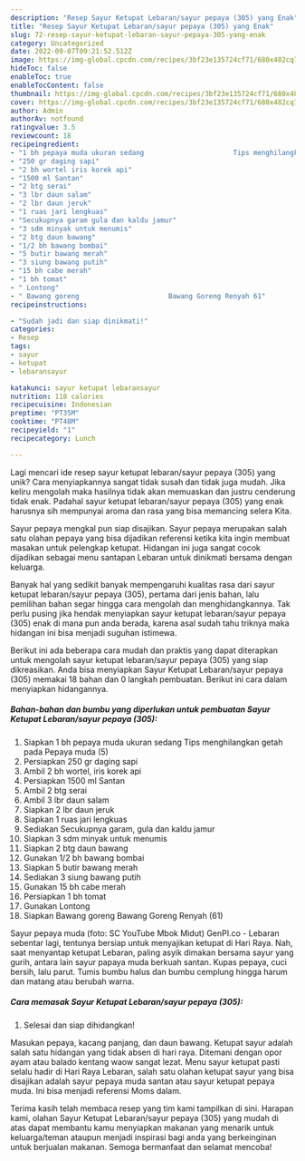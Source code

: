 ```yaml
---
description: "Resep Sayur Ketupat Lebaran/sayur pepaya (305) yang Enak"
title: "Resep Sayur Ketupat Lebaran/sayur pepaya (305) yang Enak"
slug: 72-resep-sayur-ketupat-lebaran-sayur-pepaya-305-yang-enak
category: Uncategorized
date: 2022-09-07T09:21:52.512Z
image: https://img-global.cpcdn.com/recipes/3bf23e135724cf71/680x482cq70/sayur-ketupat-lebaransayur-pepaya-305-foto-resep-utama.jpg
hideToc: false
enableToc: true
enableTocContent: false
thumbnail: https://img-global.cpcdn.com/recipes/3bf23e135724cf71/680x482cq70/sayur-ketupat-lebaransayur-pepaya-305-foto-resep-utama.jpg
cover: https://img-global.cpcdn.com/recipes/3bf23e135724cf71/680x482cq70/sayur-ketupat-lebaransayur-pepaya-305-foto-resep-utama.jpg
author: Admin
authorAv: notfound
ratingvalue: 3.5
reviewcount: 18
recipeingredient:
- "1 bh pepaya muda ukuran sedang                      Tips menghilangkan getah pada Pepaya muda 5"
- "250 gr daging sapi"
- "2 bh wortel iris korek api"
- "1500 ml Santan"
- "2 btg serai"
- "3 lbr daun salam"
- "2 lbr daun jeruk"
- "1 ruas jari lengkuas"
- "Secukupnya garam gula dan kaldu jamur"
- "3 sdm minyak untuk menumis"
- "2 btg daun bawang"
- "1/2 bh bawang bombai"
- "5 butir bawang merah"
- "3 siung bawang putih"
- "15 bh cabe merah"
- "1 bh tomat"
- " Lontong"
- " Bawang goreng                      Bawang Goreng Renyah 61"
recipeinstructions:

- "Sudah jadi dan siap dinikmati!"
categories:
- Resep
tags:
- sayur
- ketupat
- lebaransayur

katakunci: sayur ketupat lebaransayur 
nutrition: 118 calories
recipecuisine: Indonesian
preptime: "PT35M"
cooktime: "PT48M"
recipeyield: "1"
recipecategory: Lunch

---
```





Lagi mencari ide resep sayur ketupat lebaran/sayur pepaya (305) yang unik? Cara menyiapkannya sangat tidak susah dan tidak juga mudah. Jika keliru mengolah maka hasilnya tidak akan memuaskan dan justru cenderung tidak enak. Padahal sayur ketupat lebaran/sayur pepaya (305) yang enak harusnya sih mempunyai aroma dan rasa yang bisa memancing selera Kita.





Sayur pepaya mengkal pun siap disajikan. Sayur pepaya merupakan salah satu olahan pepaya yang bisa dijadikan referensi ketika kita ingin membuat masakan untuk pelengkap ketupat. Hidangan ini juga sangat cocok dijadikan sebagai menu santapan Lebaran untuk dinikmati bersama dengan keluarga.

Banyak hal yang sedikit banyak mempengaruhi kualitas rasa dari sayur ketupat lebaran/sayur pepaya (305), pertama dari jenis bahan, lalu pemilihan bahan segar hingga cara mengolah dan menghidangkannya. Tak perlu pusing jika hendak menyiapkan sayur ketupat lebaran/sayur pepaya (305) enak di mana pun anda berada, karena asal sudah tahu triknya maka hidangan ini bisa menjadi suguhan istimewa.






Berikut ini ada beberapa cara mudah dan praktis yang dapat diterapkan untuk mengolah sayur ketupat lebaran/sayur pepaya (305) yang siap dikreasikan. Anda bisa menyiapkan Sayur Ketupat Lebaran/sayur pepaya (305) memakai 18 bahan dan 0 langkah pembuatan. Berikut ini cara dalam menyiapkan hidangannya.

<!--inarticleads1-->

##### Bahan-bahan dan bumbu yang diperlukan untuk pembuatan Sayur Ketupat Lebaran/sayur pepaya (305):

1. Siapkan 1 bh pepaya muda ukuran sedang                      Tips menghilangkan getah pada Pepaya muda (5)
1. Persiapkan 250 gr daging sapi
1. Ambil 2 bh wortel, iris korek api
1. Persiapkan 1500 ml Santan
1. Ambil 2 btg serai
1. Ambil 3 lbr daun salam
1. Siapkan 2 lbr daun jeruk
1. Siapkan 1 ruas jari lengkuas
1. Sediakan Secukupnya garam, gula dan kaldu jamur
1. Siapkan 3 sdm minyak untuk menumis
1. Siapkan 2 btg daun bawang
1. Gunakan 1/2 bh bawang bombai
1. Siapkan 5 butir bawang merah
1. Sediakan 3 siung bawang putih
1. Gunakan 15 bh cabe merah
1. Persiapkan 1 bh tomat
1. Gunakan  Lontong
1. Siapkan  Bawang goreng                      Bawang Goreng Renyah (61)


Sayur pepaya muda (foto: SC YouTube Mbok Midut) GenPI.co - Lebaran sebentar lagi, tentunya bersiap untuk menyajikan ketupat di Hari Raya. Nah, saat menyantap ketupat Lebaran, paling asyik dimakan bersama sayur yang gurih, antara lain sayur papaya muda berkuah santan. Kupas pepaya, cuci bersih, lalu parut. Tumis bumbu halus dan bumbu cemplung hingga harum dan matang atau berubah warna. 

<!--inarticleads2-->

##### Cara memasak Sayur Ketupat Lebaran/sayur pepaya (305):


1. Selesai dan siap dihidangkan!

Masukan pepaya, kacang panjang, dan daun bawang. Ketupat sayur adalah salah satu hidangan yang tidak absen di hari raya. Ditemani dengan opor ayam atau balado kentang waow sangat lezat. Menu sayur ketupat pasti selalu hadir di Hari Raya Lebaran, salah satu olahan ketupat sayur yang bisa disajikan adalah sayur pepaya muda santan atau sayur ketupat pepaya muda. Ini bisa menjadi referensi Moms dalam. 

Terima kasih telah membaca resep yang tim kami tampilkan di sini. Harapan kami, olahan Sayur Ketupat Lebaran/sayur pepaya (305) yang mudah di atas dapat membantu kamu menyiapkan makanan yang menarik untuk keluarga/teman ataupun menjadi inspirasi bagi anda yang berkeinginan untuk berjualan makanan. Semoga bermanfaat dan selamat mencoba!
